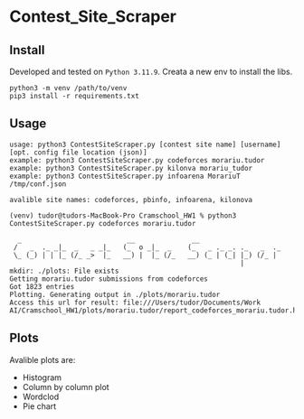 # Contest_Site_Scraper
 
## Install
Developed and tested on `Python 3.11.9`. Creata a new env to install the libs.
```
python3 -m venv /path/to/venv
pip3 install -r requirements.txt
```

## Usage

```
usage: python3 ContestSiteScraper.py [contest site name] [username] [opt. config file location (json)]
example: python3 ContestSiteScraper.py codeforces morariu.tudor
example: python3 ContestSiteScraper.py kilonva morariu_tudor
example: python3 ContestSiteScraper.py infoarena MorariuT /tmp/conf.json

avalible site names: codeforces, pbinfo, infoarena, kilonova
```

```
(venv) tudor@tudors-MacBook-Pro Cramschool_HW1 % python3 ContestSiteScraper.py codeforces morariu.tudor

  _                          __              __                     
 /   _  ._ _|_  _   _ _|_   (_  o _|_  _    (_   _ ._ _. ._   _  ._ 
 \_ (_) | | |_ (/_ _>  |_   __) |  |_ (/_   __) (_ | (_| |_) (/_ |  
                                                         |          
mkdir: ./plots: File exists
Getting morariu.tudor submissions from codeforces
Got 1823 entries
Plotting. Generating output in ./plots/morariu.tudor
Access this url for result: file:///Users/tudor/Documents/Work AI/Cramschool_HW1/plots/morariu.tudor/report_codeforces_morariu.tudor.html
```

## Plots

Avalible plots are:
* Histogram
* Column by column plot
* Wordclod
* Pie chart

  
